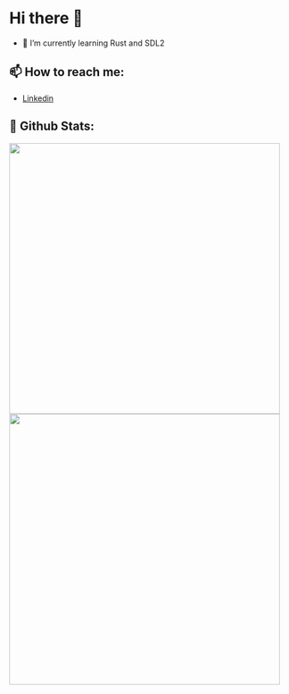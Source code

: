 # Hi there 👋

- 🌱 I’m currently learning Rust and SDL2

## 📫 How to reach me:
- [Linkedin](https://www.linkedin.com/in/nicolas-vycas-nery/)

## 🎸 Github Stats:
<div style="display: inline">
  <img src="https://github-readme-stats.vercel.app/api/?username=tomast1337&count_private=true&theme=highcontrast&showicons=true&include_all_commits=true&hide_border=true" width="485">
   <img src="https://github-readme-stats.vercel.app/api/top-langs/?username=tomast1337&layout=compact&theme=highcontrast&langs_count=10&hide_border=true" width="485"> 
</div>

